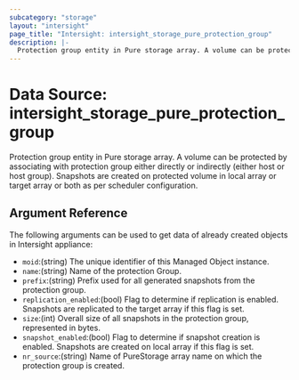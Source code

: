 ```yaml
---
subcategory: "storage"
layout: "intersight"
page_title: "Intersight: intersight_storage_pure_protection_group"
description: |-
  Protection group entity in Pure storage array. A volume can be protected by associating with protection group either directly or indirectly (either host or host group). Snapshots are created on protected volume in local array or target array or both as per scheduler configuration.
---
```


# Data Source: intersight_storage_pure_protection_group
Protection group entity in Pure storage array. A volume can be protected by associating with protection group either directly or indirectly (either host or host group). Snapshots are created on protected volume in local array or target array or both as per scheduler configuration.
## Argument Reference
The following arguments can be used to get data of already created objects in Intersight appliance:
* `moid`:(string) The unique identifier of this Managed Object instance. 
* `name`:(string) Name of the protection Group. 
* `prefix`:(string) Prefix used for all generated snapshots from the protection group. 
* `replication_enabled`:(bool) Flag to determine if replication is enabled. Snapshots are replicated to the target array if this flag is set. 
* `size`:(int) Overall size of all snapshots in the protection group, represented in bytes. 
* `snapshot_enabled`:(bool) Flag to determine if snapshot creation is enabled. Snapshots are created on local array if this flag is set. 
* `nr_source`:(string) Name of PureStorage array name on which the protection group is created. 
